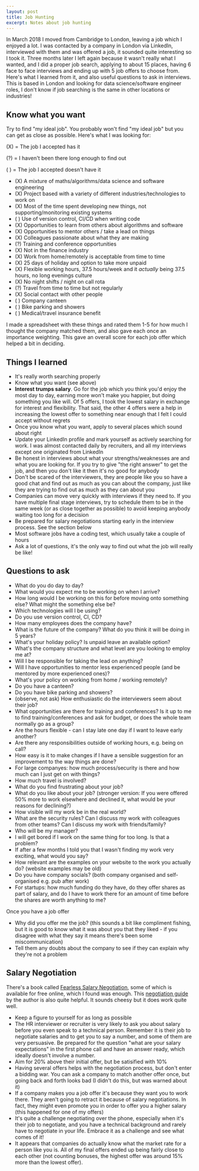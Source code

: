 ```yaml
---
layout: post
title: Job Hunting
excerpt: Notes about job hunting
---
```


In March 2018 I moved from Cambridge to London, leaving a job which I enjoyed a lot. I was contacted by a company in London via LinkedIn, interviewed with them and was offered a job, it sounded quite interesting so I took it. Three months later I left again because it wasn't really what I wanted, and I did a proper job search, applying to about 15 places, having 6 face to face interviews and ending up with 5 job offers to choose from. Here's what I learned from it, and also useful questions to ask in interviews. This is based in London and looking for data science/software engineer roles, I don't know if job searching is the same in other locations or industries!

## Know what you want
Try to find "my ideal job". You probably won't find "my ideal job" but you can get as close as possible.
Here's what I was looking for:

(X) = The job I accepted has it

(?) = I haven't been there long enough to find out

( ) = The job I accepted doesn't have it

* (X) A mixture of maths/algorithms/data science and software engineering
* (X) Project based with a variety of different industries/technologies to work on
* (X) Most of the time spent developing new things, not supporting/monitoring existing systems
* ( ) Use of version control, CI/CD when writing code
* (X) Opportunities to learn from others about algorithms and software
* (X) Opportunities to mentor others / take a lead on things
* (X) Colleagues passionate about what they are making
* (?) Training and conference opportunities
* (X) Not in the finance industry
* (X) Work from home/remotely is acceptable from time to time
* (X) 25 days of holiday and option to take more unpaid
* (X) Flexible working hours, 37.5 hours/week and it *actually* being 37.5 hours, no long evenings culture
* (X) No night shifts / night on call rota
* (?) Travel from time to time but not regularly
* (X) Social contact with other people
* ( ) Company canteen
* ( ) Bike parking and showers
* ( ) Medical/travel insurance benefit

I made a spreadsheet with these things and rated them 1-5 for how much I thought the company matched them, and also gave each once an importance weighting. This gave an overall score for each job offer which helped a bit in deciding.

## Things I learned

* It's really worth searching properly
* Know what you want (see above)
* **Interest trumps salary**. Go for the job which you think you'd enjoy the most day to day, earning more won't make you happier, but doing something you like will. Of 5 offers, I took the lowest salary in exchange for interest and flexibility. That said, the other 4 offers were a help in increasing the lowest offer to something near enough that I felt I could accept without regrets
* Once you know what you want, apply to several places which sound about right
* Update your LinkedIn profile and mark yourself as actively searching for work. I was almost contacted daily by recruiters, and all my interviews except one originated from LinkedIn
* Be honest in interviews about what your strengths/weaknesses are and what you are looking for. If you try to give "the right answer" to get the job, and then you don't like it then it's no good for anybody
* Don't be scared of the interviewers, they are people like you so have a good chat and find out as much as you can about the company, just like they are trying to find out as much as they can about you
* Companies can move very quickly with interviews if they need to. If you have multiple final stage interviews, try to schedule them to be in the same week (or as close together as possible) to avoid keeping anybody waiting too long for a decision
* Be prepared for salary negotiations starting early in the interview process. See the section below
* Most software jobs have a coding test, which usually take a couple of hours
* Ask a lot of questions, it's the only way to find out what the job will really be like!

## Questions to ask
* What do you do day to day?
* What would you expect me to be working on when I arrive?
* How long would I be working on this for before moving onto something else? What might the something else be?
* Which technologies will I be using?
* Do you use version control, CI, CD?
* How many employees does the company have?
* What is the future of the company? What do you think it will be doing in 5 years?
* What's your holiday policy? Is unpaid leave an available option?
* What's the company structure and what level are you looking to employ me at?
* Will I be responsible for taking the lead on anything?
* Will I have opportunities to mentor less experienced people (and be mentored by more experienced ones)?
* What's your policy on working from home / working remotely?
* Do you have a canteen?
* Do you have bike parking and showers?
* (observe, not ask) How enthusiastic do the interviewers seem about their job?
* What opportunities are there for training and conferences? Is it up to me to find training/conferences and ask for budget, or does the whole team normally go as a group?
* Are the hours flexible - can I stay late one day if I want to leave early another?
* Are there any responsibilities outside of working hours, e.g. being on call?
* How easy is it to make changes if I have a sensible suggestion for an improvement to the way things are done?
* For large companyes: how much process/security is there and how much can I just get on with things?
* How much travel is involved?
* What do you find frustrating about your job?
* What do you like about your job? (stronger version: If you were offered 50% more to work elsewhere and declined it, what would be your reasons for declining?)
* How visible will my work be in the real world?
* What are the security rules? Can I discuss my work with colleagues from other teams? Can I discuss my work with friends/family?
* Who will be my manager?
* I will get bored if I work on the same thing for too long. Is that a problem?
* If after a few months I told you that I wasn't finding my work very exciting, what would you say?
* How relevant are the examples on your website to the work you actually do? (website examples may be old)
* Do you have company socials? (both company organised and self-organised e.g. pub after work)
* For startups: how much funding do they have, do they offer shares as part of salary, and do I have to work there for an amount of time before the shares are worth anything to me?

Once you have a job offer
* Why did you offer me the job? (this sounds a bit like compliment fishing, but it is good to know what it was about you that they liked - if you disagree with what they say it means there's been some miscommunication)
* Tell them any doubts about the company to see if they can explain why they're not a problem

## Salary Negotiation
There's a book called [Fearless Salary Negotiation](https://fearlesssalarynegotiation.com/book/), some of which is available for free online, which I found was enough. This [negotiation guide](https://fearlesssalarynegotiation.com/salary-negotiation-guide/) by the author is also quite helpful. It sounds cheesy but it does work quite well.

* Keep a figure to yourself for as long as possible
* The HR interviewer or recruiter is very likely to ask you about salary before you even speak to a technical person. Remember it is their job to negotiate salaries and to get you to say a number, and some of them are very persuasive. Be prepared for the question "what are your salary expectations" in the first phone call and have an answer ready, which ideally doesn't involve a number.
* Aim for 20% above their initial offer, but be satisified with 10%
* Having several offers helps with the negotiation process, but don't enter a bidding war. You can ask a company to match another offer once, but going back and forth looks bad (I didn't do this, but was warned about it)
* If a company makes you a job offer it's because they want you to work there. They aren't going to retract it because of salary negotiations. In fact, they might even promote you in order to offer you a higher salary (this happened for one of my offers)
* It's quite a challenge negotiating over the phone, especially when it's their job to negotiate, and you have a technical background and rarely have to negotiate in your life. Embrace it as a challenge and see what comes of it!
* It appears that companies do actually know what the market rate for a person like you is. All of my final offers ended up being fairly close to each other (not counting bonuses, the highest offer was around 15% more than the lowest offer).
